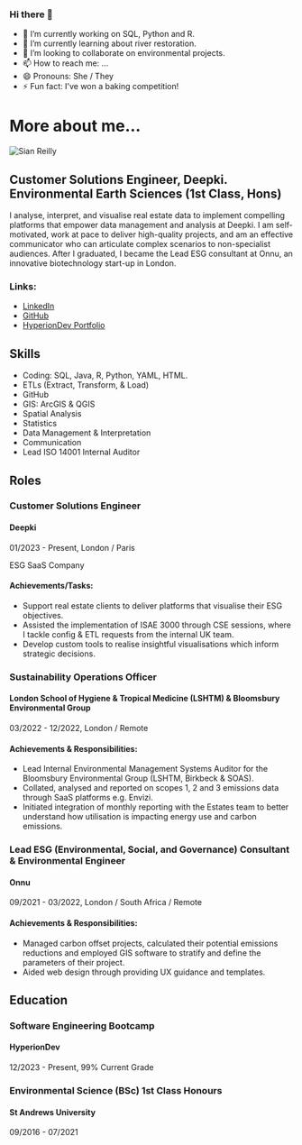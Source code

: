 ### Hi there 👋

- 🔭 I’m currently working on SQL, Python and R.
- 🌱 I’m currently learning about river restoration.
- 👯 I’m looking to collaborate on environmental projects.
- 📫 How to reach me: ...
- 😄 Pronouns: She / They
- ⚡ Fun fact: I've won a baking competition!

# More about me...

![Sian Reilly](https://github.com/SianReilly/SianReilly/assets/90150030/d58f28dd-6caa-4df7-bfcc-75f7e4ac3466)


## Customer Solutions Engineer, Deepki. Environmental Earth Sciences (1st Class, Hons)

I analyse, interpret, and visualise real estate data to implement compelling platforms that empower data management and analysis at Deepki. I am self-motivated, work at pace to deliver high-quality projects, and am an effective communicator who can articulate complex scenarios to non-specialist audiences. After I graduated, I became the Lead ESG consultant at Onnu, an innovative biotechnology start-up in London.

### Links:
- [LinkedIn](https://linkedin.com/in/sian-reilly)
- [GitHub](https://github.com/SianReilly)
- [HyperionDev Portfolio](https://www.hyperiondev.com/portfolio/SR23110011148/)

## Skills
- Coding: SQL, Java, R, Python, YAML, HTML.
- ETLs (Extract, Transform, & Load)
- GitHub
- GIS: ArcGIS & QGIS
- Spatial Analysis
- Statistics
- Data Management & Interpretation
- Communication
- Lead ISO 14001 Internal Auditor

## Roles
### Customer Solutions Engineer
#### Deepki
01/2023 - Present, London / Paris

ESG SaaS Company

#### Achievements/Tasks:
- Support real estate clients to deliver platforms that visualise their ESG objectives.
- Assisted the implementation of ISAE 3000 through CSE sessions, where I tackle config & ETL requests from the internal UK team.
- Develop custom tools to realise insightful visualisations which inform strategic decisions.

### Sustainability Operations Officer
#### London School of Hygiene & Tropical Medicine (LSHTM) & Bloomsbury Environmental Group
03/2022 - 12/2022, London / Remote

#### Achievements & Responsibilities:
- Lead Internal Environmental Management Systems Auditor for the Bloomsbury Environmental Group (LSHTM, Birkbeck & SOAS).
- Collated, analysed and reported on scopes 1, 2 and 3 emissions data through SaaS platforms e.g. Envizi.
- Initiated integration of monthly reporting with the Estates team to better understand how utilisation is impacting energy use and carbon emissions.

### Lead ESG (Environmental, Social, and Governance) Consultant & Environmental Engineer
#### Onnu
09/2021 - 03/2022, London / South Africa / Remote

#### Achievements & Responsibilities:
- Managed carbon offset projects, calculated their potential emissions reductions and employed GIS software to stratify and define the parameters of their project.
- Aided web design through providing UX guidance and templates.
  
## Education
### Software Engineering Bootcamp
#### HyperionDev
12/2023 - Present, 99% Current Grade

### Environmental Science (BSc) 1st Class Honours
#### St Andrews University
09/2016 - 07/2021

